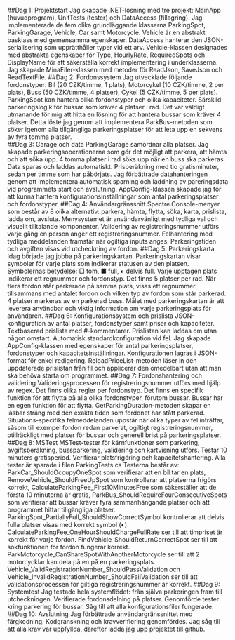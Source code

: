 ##Dag 1: Projektstart
Jag skapade .NET-lösning med tre projekt: MainApp (huvudprogram), UnitTests (tester) och DataAccess (fillagring). Jag implementerade de fem olika grundläggande klasserna ParkingSpot, ParkingGarage, Vehicle, Car samt Motorcycle. Vehicle är en abstrakt basklass med gemensamma egenskaper. DataAccess hanterar den JSON-serialisering som upprätthåller typer vid ett arv. Vehicle-klassen designades med abstrakta egenskaper för Type, HourlyRate, RequiredSpots och DisplayName för att säkerställa korrekt implementering i underklasserna. Jag skapade MinaFiler-klassen med metoder för ReadJson, SaveJson och ReadTextFile.
##Dag 2: Fordonssystem
Jag utvecklade följande fordonstyper: Bil (20 CZK/timme, 1 plats), Motorcykel (10 CZK/timme, 2 per plats), Buss (50 CZK/timme, 4 platser), Cykel (5 CZK/timme, 5 per plats). ParkingSpot kan hantera olika fordonstyper och olika kapaciteter. Särskild parkeringslogik för bussar som kräver 4 platser i rad.
Det var väldigt utmanande för mig att hitta en lösning för att hantera bussar som kräver 4 platser. Detta löste jag genom att implementera ParkBus-metoden som söker igenom alla tillgängliga parkeringsplatser för att leta upp en sekvens av fyra tomma platser.  
##Dag 3: Garage och data
ParkingGarage samordnar alla platser. Jag skapade parkeringsoperationerna som gör det möjligt att parkera, att hämta och att söka upp. 4 tomma platser i rad söks upp när en buss ska parkeras. Data sparas och laddas automatiskt. Prisberäkning med tio gratisminuter, sedan per timme som har påbörjats.
Jag förbättrade datahanteringen genom att implementera automatisk sparning och laddning av pareringsdata vid programmets start och avslutning. 
AppConfig-klassen skapade jag för att kunna hantera konfigurationsinställningar som antal parkeringsplatser och fordonstyper.
##Dag 4: Användargränssnitt
Spectre.Console-menyer som består av 8 olika alternativ: parkera, hämta, flytta, söka, karta, prislista, ladda om, avsluta. Menysystemet är användarvänligt med tydliga val och visuellt tilltalande komponenter. Validering av registreringsnummer utförs varje gång en person anger ett registreringsnummer. Felhantering med tydliga meddelanden framstår när ogiltiga inputs anges. Parkeringstiden och avgiften visas vid utcheckning av fordon.
##Dag 5: Parkeringskarta
Idag började jag jobba på parkeringskartan. Parkeringskartan visar symboler för varje plats som indikerar statusen av den platsen. Symbolernas betydelse:  □ tom, ■ full, ◐ delvis full. Varje upptagen plats indikerar ett regnummer och fordonstyp. Det finns 5 platser per rad. När flera fordon står parkerade på samma plats, visas ett regnummer tillsammans med antalet fordon och vilken typ av fordon som står parkerad. 4 platser markeras av en parkerad buss. 
Målet med parkeringskartan är att leverera användbar och viktig information om varje parkeringsplats för användaren. 
##Dag 6: Konfigurationssystem och prislista
JSON-konfiguration av antal platser, fordonstyper samt priser och kapaciteter. Textbaserad prislista med #-kommentarer. Prislistan kan laddas om utan någon omstart. Automatisk standardkonfiguration vid fel.
Jag skapade AppConfig-klassen med egenskaper för antal parkeringsplatser, fordonstyper och kapacitetsinställningar. Konfigurationen lagras i JSON-format för enkel redigering.
 ReloadPriceList-metoden läser in den uppdaterade prislistan från fil och applicerar den omedelbart utan att man ska behöva starta om programmet. 
##Dag 7: Fordonshantering och validering
Valideringsprocessen för registreringsnummer utförs med hjälp av regex. Det finns olika regler per fordonstyp. Det finns en specifik funktion för att flytta på alla olika fordonstyper, förutom bussar. Bussar har en egen funktion för att flytta. GetParkingDuration-metoden skapar en läsbar sträng med den exakta tiden som fordonet har stått parkerad. Situations-specifika felmeddelanden uppstår när olika typer av fel inträffar, såsom till exempel fordon redan parkerat, ogiltigt registreringsnummer, otillräckligt med platser för bussar och generell brist på parkeringsplatser.
##Dag 8: MSTest
MSTest-tester för kärnfunktioner som parkering, avgiftsberäkning, bussparkering, validering och kartvisning utförs. Testar 10 minuters gratisperiod. Verifierar platsfrigöring och kapacitetshantering.
Alla tester är sparade i filen ParkingTests.cs 
Testerna består av: 
ParkCar_ShouldOccupyOneSpot som verifierar att en bil tar en plats, 
RemoveVehicle_ShouldFreeUpSpot som kontrollerar att platserna frigörs korrekt, 
CalculateParkingFee_First10MinutesFree som säkerställer att de första 10 minuterna är gratis, 
ParkBus_ShouldRequireFourConsecutiveSpots som verifierar att bussar kräver fyra 
sammanhängande platser och att programmet hittar tillgängliga platser. 
ParkingSpot_PartiallyFull_ShouldShowCorrectSymbol kontrollerar att delvis fulla platser visas med korrekt symbol (◐). 
CalculateParkingFee_OneHourShouldChargeFullRate ser till att timpriset är korrekt för varje fordon. 
FindVehicle_ShouldReturnCorrectSpot ser till att sökfunktionen för fordon fungerar korrekt.
ParkMotorcycle_CanShareSpotWithAnotherMotorcycle ser till att 2 motorcycklar kan dela på en på en parkeringsplats. 
Vehicle_ValidRegistrationNumber_ShouldPassValidation och Vehicle_InvalidRegistrationNumber_ShouldFailValidation ser till att validationsprocessen för giltiga registreringsnummer är korrekt. 
##Dag 9: Systemtest
Jag testade hela systemflödet: från själva parkeringen fram till utcheckningen. Verifierade fordonsdelning på platser. Genomförde tester kring parkering för bussar. Såg till att alla konfigurationsfiler fungerade.
##Dag 10: Avslutning
Jag förbättrade användargränssnittet med färgkodning. Kodgranskning och kravverifiering genomfördes. Jag såg till att alla krav var uppfyllda, därefter ladda jag upp projektet till github. 

